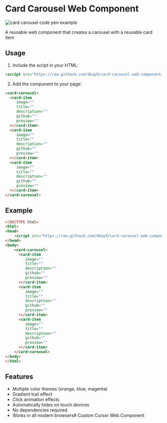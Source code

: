 # Card Carousel Web Component

![card carousel code pen example](./cursor.gif)

A reusable web component that creates a carousel with a reusable card item 

## Usage

1. Include the script in your HTML:
```html
<script src="https://raw.githack.com/dkay9/card-carousel-web-component/main/card-carousel.js" type="module" defer></script>
```

2. Add the component to your page:
```html
<card-carousel>
  <card-item
     image=""
     title=""
     description=""
     github=""
     preview=""
  ></card-item>
  <card-item
     image=""
     title=""
     description=""
     github=""
     preview=""
  ></card-item>
  <card-item
     image=""
     title=""
     description=""
     github=""
     preview=""
  ></card-item>
</card-carousel>
```

## Example

```html
<!DOCTYPE html>
<html>
<head>
    <script src="https://raw.githack.com/dkay9/card-carousel-web-component/main/card-carousel.js" type="module" defer></script>
</head>
<body>
    <card-carousel>
      <card-item
         image=""
         title=""
         description=""
         github=""
         preview=""
      ></card-item>
      <card-item
         image=""
         title=""
         description=""
         github=""
         preview=""
      ></card-item>
      <card-item
         image=""
         title=""
         description=""
         github=""
         preview=""
      ></card-item>
    </card-carousel>
</body>
</html>
```

## Features

- Multiple color themes (orange, blue, magenta)
- Gradient trail effect
- Click animation effects
- Automatically hides on touch devices
- No dependencies required
- Works in all modern browsers# Custom Cursor Web Component
